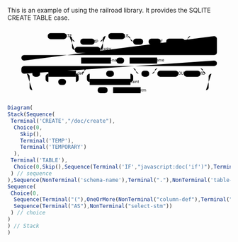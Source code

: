 This is an example of using the railroad library. It provides the SQLITE CREATE TABLE case.

<svg class="railroad-diagram" width="810" height="259" viewBox="0 0 810 259"><g transform="translate(.5 .5)"><path d="M 20 21 v 20 m 10 -20 v 20 m -10 -10 h 20.5"></path><path d="M40 31h10"></path><g><path d="M50 31h0"></path><path d="M50 31h10"></path><g><path d="M60 31h86"></path><path d="M664 31h86"></path><g class="terminal"><path d="M146 31h0"></path><path d="M214 31h0"></path><rect x="146" y="20" width="68" height="22" rx="10" ry="10"></rect><a xmlns:xlink="http://www.w3.org/1999/xlink" xlink:href="/doc/create"><text x="180" y="35">CREATE</text></a></g><path d="M214 31h10"></path><g><path d="M224 31h0"></path><path d="M356 31h0"></path><path d="M224 31h20"></path><g><path d="M244 31h92"></path></g><path d="M336 31h20"></path><path d="M224 31a10 10 0 0 1 10 10v0a10 10 0 0 0 10 10"></path><g class="terminal"><path d="M244 51h20"></path><path d="M316 51h20"></path><rect x="264" y="40" width="52" height="22" rx="10" ry="10"></rect><text x="290" y="55">TEMP</text></g><path d="M336 51a10 10 0 0 0 10 -10v0a10 10 0 0 1 10 -10"></path><path d="M224 31a10 10 0 0 1 10 10v30a10 10 0 0 0 10 10"></path><g class="terminal"><path d="M244 81h0"></path><path d="M336 81h0"></path><rect x="244" y="70" width="92" height="22" rx="10" ry="10"></rect><text x="290" y="85">TEMPORARY</text></g><path d="M336 81a10 10 0 0 0 10 -10v-30a10 10 0 0 1 10 -10"></path></g><path d="M356 31h10"></path><g class="terminal"><path d="M366 31h0"></path><path d="M426 31h0"></path><rect x="366" y="20" width="60" height="22" rx="10" ry="10"></rect><text x="396" y="35">TABLE</text></g><path d="M426 31h10"></path><g><path d="M436 31h0"></path><path d="M664 31h0"></path><path d="M436 31h20"></path><g><path d="M456 31h188"></path></g><path d="M644 31h20"></path><path d="M436 31a10 10 0 0 1 10 10v0a10 10 0 0 0 10 10"></path><g><path d="M456 51h0"></path><path d="M644 51h0"></path><g class="terminal"><path d="M456 51h0"></path><path d="M492 51h0"></path><rect x="456" y="40" width="36" height="22" rx="10" ry="10"></rect><a xmlns:xlink="http://www.w3.org/1999/xlink" xlink:href="javascript:doc('if')"><text x="474" y="55">IF</text></a></g><path d="M492 51h10"></path><path d="M502 51h10"></path><g class="terminal"><path d="M512 51h0"></path><path d="M556 51h0"></path><rect x="512" y="40" width="44" height="22" rx="10" ry="10"></rect><text x="534" y="55">NOT</text></g><path d="M556 51h10"></path><path d="M566 51h10"></path><g class="terminal"><path d="M576 51h0"></path><path d="M644 51h0"></path><rect x="576" y="40" width="68" height="22" rx="10" ry="10"></rect><text x="610" y="55">EXISTS</text></g></g><path d="M644 51a10 10 0 0 0 10 -10v0a10 10 0 0 1 10 -10"></path></g></g><path d="M750 31a10 10 0 0 1 10 10v49a10 10 0 0 1 -10 10h-690a10 10 0 0 0 -10 10v0a10 10 0 0 0 10 10"></path><g><path d="M60 120h207"></path><path d="M543 120h207"></path><g class="non-terminal"><path d="M267 120h0"></path><path d="M375 120h0"></path><rect x="267" y="109" width="108" height="22"></rect><text x="321" y="124">schema-name</text></g><path d="M375 120h10"></path><path d="M385 120h10"></path><g class="terminal"><path d="M395 120h0"></path><path d="M423 120h0"></path><rect x="395" y="109" width="28" height="22" rx="10" ry="10"></rect><text x="409" y="124">.</text></g><path d="M423 120h10"></path><path d="M433 120h10"></path><g class="non-terminal"><path d="M443 120h0"></path><path d="M543 120h0"></path><rect x="443" y="109" width="100" height="22"></rect><text x="493" y="124">table-name</text></g></g><path d="M750 120a10 10 0 0 1 10 10v0a10 10 0 0 1 -10 10h-690a10 10 0 0 0 -10 10v8a10 10 0 0 0 10 10"></path><g><path d="M60 168h10"></path><path d="M740 168h10"></path><g><path d="M70 168h0"></path><path d="M740 168h0"></path><path d="M70 168h20"></path><g><path d="M90 168h0"></path><path d="M720 168h0"></path><g class="terminal"><path d="M90 168h0"></path><path d="M118 168h0"></path><rect x="90" y="157" width="28" height="22" rx="10" ry="10"></rect><text x="104" y="172">(</text></g><path d="M118 168h10"></path><path d="M128 168h10"></path><g><path d="M138 168h0"></path><path d="M258 168h0"></path><path d="M138 168h10"></path><g class="non-terminal"><path d="M148 168h0"></path><path d="M248 168h0"></path><rect x="148" y="157" width="100" height="22"></rect><text x="198" y="172">column-def</text></g><path d="M248 168h10"></path><path d="M148 168a10 10 0 0 0 -10 10v10a10 10 0 0 0 10 10"></path><g class="terminal"><path d="M148 198h36"></path><path d="M212 198h36"></path><rect x="184" y="187" width="28" height="22" rx="10" ry="10"></rect><text x="198" y="202">,</text></g><path d="M248 198a10 10 0 0 0 10 -10v-10a10 10 0 0 0 -10 -10"></path></g><path d="M258 168h10"></path><g><path d="M268 168h0"></path><path d="M476 168h0"></path><path d="M268 168a10 10 0 0 0 10 -10v0a10 10 0 0 1 10 -10"></path><g><path d="M288 148h168"></path></g><path d="M456 148a10 10 0 0 1 10 10v0a10 10 0 0 0 10 10"></path><path d="M268 168h20"></path><g><path d="M288 168h0"></path><path d="M456 168h0"></path><path d="M288 168h10"></path><g class="terminal"><path d="M298 168h60"></path><path d="M386 168h60"></path><rect x="358" y="157" width="28" height="22" rx="10" ry="10"></rect><text x="372" y="172">,</text></g><path d="M446 168h10"></path><path d="M298 168a10 10 0 0 0 -10 10v10a10 10 0 0 0 10 10"></path><g class="non-terminal"><path d="M298 198h0"></path><path d="M446 198h0"></path><rect x="298" y="187" width="148" height="22"></rect><text x="372" y="202">table-constraint</text></g><path d="M446 198a10 10 0 0 0 10 -10v-10a10 10 0 0 0 -10 -10"></path></g><path d="M456 168h20"></path></g><path d="M476 168h10"></path><g class="terminal"><path d="M486 168h0"></path><path d="M514 168h0"></path><rect x="486" y="157" width="28" height="22" rx="10" ry="10"></rect><text x="500" y="172">)</text></g><path d="M514 168h10"></path><g><path d="M524 168h0"></path><path d="M720 168h0"></path><path d="M524 168a10 10 0 0 0 10 -10v0a10 10 0 0 1 10 -10"></path><g><path d="M544 148h156"></path></g><path d="M700 148a10 10 0 0 1 10 10v0a10 10 0 0 0 10 10"></path><path d="M524 168h20"></path><g><path d="M544 168h0"></path><path d="M700 168h0"></path><g class="terminal"><path d="M544 168h0"></path><path d="M620 168h0"></path><rect x="544" y="157" width="76" height="22" rx="10" ry="10"></rect><text x="582" y="172">WITHOUT</text></g><path d="M620 168h10"></path><path d="M630 168h10"></path><g class="terminal"><path d="M640 168h0"></path><path d="M700 168h0"></path><rect x="640" y="157" width="60" height="22" rx="10" ry="10"></rect><text x="670" y="172">ROWID</text></g></g><path d="M700 168h20"></path></g></g><path d="M720 168h20"></path><path d="M70 168a10 10 0 0 1 10 10v40a10 10 0 0 0 10 10"></path><g><path d="M90 228h237"></path><path d="M483 228h237"></path><g class="terminal"><path d="M327 228h0"></path><path d="M363 228h0"></path><rect x="327" y="217" width="36" height="22" rx="10" ry="10"></rect><text x="345" y="232">AS</text></g><path d="M363 228h10"></path><path d="M373 228h10"></path><g class="non-terminal"><path d="M383 228h0"></path><path d="M483 228h0"></path><rect x="383" y="217" width="100" height="22"></rect><text x="433" y="232">select-stm</text></g></g><path d="M720 228a10 10 0 0 0 10 -10v-40a10 10 0 0 1 10 -10"></path></g></g><path d="M750 168h10"></path><path d="M760 168h0"></path></g><path d="M760 168h10"></path><path d="M 770 168 h 20 m -10 -10 v 20 m 10 -20 v 20"></path></g></svg>

```javascript
Diagram(
Stack(Sequence(
 Terminal('CREATE',"/doc/create"),
  Choice(0,
    Skip(),
    Terminal('TEMP'),
    Terminal('TEMPORARY')
  ),
 Terminal('TABLE'),
  Choice(0,Skip(),Sequence(Terminal('IF',"javascript:doc('if')"),Terminal('NOT'),Terminal('EXISTS'))
 ) // sequence
),Sequence(NonTerminal('schema-name'),Terminal("."),NonTerminal('table-name')), // sequence
Sequence(
 Choice(0,
  Sequence(Terminal("("),OneOrMore(NonTerminal("column-def"),Terminal(",")),ZeroOrMore(Terminal(","),NonTerminal("table-constraint")),Terminal(")"),Optional(Sequence(Terminal("WITHOUT"),Terminal("ROWID")))),
  Sequence(Terminal("AS"),NonTerminal("select-stm"))
 ) // choice
)
) // Stack
)
```
